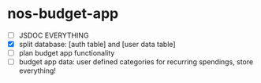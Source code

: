 # nos-budget-app

- [ ] JSDOC EVERYTHING
- [x] split database: [auth table] and [user data table]
- [ ] plan budget app functionality
- [ ] budget app data: user defined categories for recurring spendings, store everything!